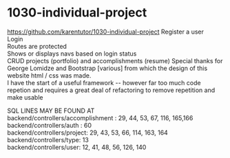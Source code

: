 # 1030-individual-project
https://github.com/karentutor/1030-individual-project
Register a user<br />
Login<br />
Routes are protected<br />
Shows or displays navs based on login status<br />
CRUD projects (portfolio) and accomplishments (resume)
Special thanks for George Lomidze and Bootstrap [various] from which the design of this website html / css was made.<br />
I have the start of a useful framework -- however far too much code repetion and requires a great deal of refactoring to remove repetition and make usable<br />

SQL LINES MAY BE FOUND AT<br />
backend/controllers/accomplishment : 29, 44, 53, 67, 116, 165,166<br />
backend/controllers/auth : 60 <br />
backend/controllers/project: 29, 43, 53, 66, 114, 163, 164<br /> 
backend/controllers/type: 13  <br />
backend/controllers/user: 12, 41, 48, 56, 126, 140<br />  
